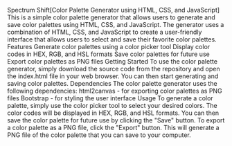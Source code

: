 Spectrum Shift[Color Palette Generator using HTML, CSS, and JavaScript]
This is a simple color palette generator that allows users to generate and save color palettes using HTML, CSS, and JavaScript. The generator uses a combination of HTML, CSS, and JavaScript to create a user-friendly interface that allows users to select and save their favorite color palettes.
Features
Generate color palettes using a color picker tool
Display color codes in HEX, RGB, and HSL formats
Save color palettes for future use
Export color palettes as PNG files
Getting Started
To use the color palette generator, simply download the source code from the repository and open the index.html file in your web browser. You can then start generating and saving color palettes.
Dependencies
The color palette generator uses the following dependencies:
html2canvas - for exporting color palettes as PNG files
Bootstrap - for styling the user interface
Usage
To generate a color palette, simply use the color picker tool to select your desired colors. The color codes will be displayed in HEX, RGB, and HSL formats. You can then save the color palette for future use by clicking the "Save" button.
To export a color palette as a PNG file, click the "Export" button. This will generate a PNG file of the color palette that you can save to your computer.
